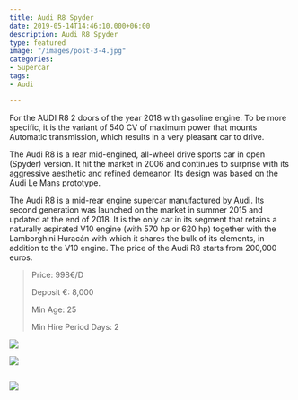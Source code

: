 ```yaml
---
title: Audi R8 Spyder
date: 2019-05-14T14:46:10.000+06:00
description: Audi R8 Spyder
type: featured
image: "/images/post-3-4.jpg"
categories:
- Supercar
tags:
- Audi

---
```

For the AUDI R8 2 doors of the year 2018 with gasoline engine. To be more specific, it is the variant of 540 CV of maximum power that mounts Automatic transmission, which results in a very pleasant car to drive.

The Audi R8 is a rear mid-engined, all-wheel drive sports car in open (Spyder) version. It hit the market in 2006 and continues to surprise with its aggressive aesthetic and refined demeanor. Its design was based on the Audi Le Mans prototype.

The Audi R8 is a mid-rear engine supercar manufactured by Audi. Its second generation was launched on the market in summer 2015 and updated at the end of 2018. It is the only car in its segment that retains a naturally aspirated V10 engine (with 570 hp or 620 hp) together with the Lamborghini Huracán with which it shares the bulk of its elements, in addition to the V10 engine. The price of the Audi R8 starts from 200,000 euros.

> Price: 998€/D
>
> Deposit €: 8,000
>
> Min Age: 25
>
> Min Hire Period Days: 2

![](/images/audi-r8-11-1.jpg)

![](/images/audi-r8-12.jpg)

## 

[![](/images/boton.png)](/contact)